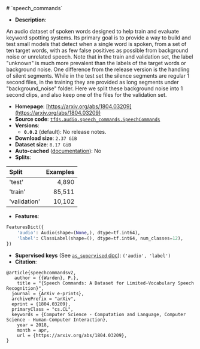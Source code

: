 <div itemscope itemtype="http://schema.org/Dataset">
  <div itemscope itemprop="includedInDataCatalog" itemtype="http://schema.org/DataCatalog">
    <meta itemprop="name" content="TensorFlow Datasets" />
  </div>
  <meta itemprop="name" content="speech_commands" />
  <meta itemprop="description" content="&#10;An audio dataset of spoken words designed to help train and evaluate keyword&#10;spotting systems. Its primary goal is to provide a way to build and test small&#10;models that detect when a single word is spoken, from a set of ten target words,&#10;with as few false positives as possible from background noise or unrelated&#10;speech. Note that in the train and validation set, the label &quot;unknown&quot; is much&#10;more prevalent than the labels of the target words or background noise.&#10;One difference from the release version is the handling of silent segments.&#10;While in the test set the silence segments are regular 1 second files, in the&#10;training they are provided as long segments under &quot;background_noise&quot; folder.&#10;Here we split these background noise into 1 second clips, and also keep one of&#10;the files for the validation set.&#10;&#10;&#10;To use this dataset:&#10;&#10;```python&#10;import tensorflow_datasets as tfds&#10;&#10;ds = tfds.load(&#x27;speech_commands&#x27;, split=&#x27;train&#x27;)&#10;for ex in ds.take(4):&#10;  print(ex)&#10;```&#10;&#10;See [the guide](https://www.tensorflow.org/datasets/overview) for more&#10;informations on [tensorflow_datasets](https://www.tensorflow.org/datasets).&#10;&#10;" />
  <meta itemprop="url" content="https://www.tensorflow.org/datasets/catalog/speech_commands" />
  <meta itemprop="sameAs" content="https://arxiv.org/abs/1804.03209" />
  <meta itemprop="citation" content="&#10;@article{speechcommandsv2,&#10;   author = {{Warden}, P.},&#10;    title = &quot;{Speech Commands: A Dataset for Limited-Vocabulary Speech Recognition}&quot;,&#10;  journal = {ArXiv e-prints},&#10;  archivePrefix = &quot;arXiv&quot;,&#10;  eprint = {1804.03209},&#10;  primaryClass = &quot;cs.CL&quot;,&#10;  keywords = {Computer Science - Computation and Language, Computer Science - Human-Computer Interaction},&#10;    year = 2018,&#10;    month = apr,&#10;    url = {https://arxiv.org/abs/1804.03209},&#10;}&#10;" />
</div>
# `speech_commands`

*   **Description**:

An audio dataset of spoken words designed to help train and evaluate keyword
spotting systems. Its primary goal is to provide a way to build and test small
models that detect when a single word is spoken, from a set of ten target words,
with as few false positives as possible from background noise or unrelated
speech. Note that in the train and validation set, the label "unknown" is much
more prevalent than the labels of the target words or background noise. One
difference from the release version is the handling of silent segments. While in
the test set the silence segments are regular 1 second files, in the training
they are provided as long segments under "background_noise" folder. Here we
split these background noise into 1 second clips, and also keep one of the files
for the validation set.

*   **Homepage**:
    [https://arxiv.org/abs/1804.03209](https://arxiv.org/abs/1804.03209)
*   **Source code**:
    [`tfds.audio.speech_commands.SpeechCommands`](https://github.com/tensorflow/datasets/tree/master/tensorflow_datasets/audio/speech_commands.py)
*   **Versions**:
    *   **`0.0.2`** (default): No release notes.
*   **Download size**: `2.37 GiB`
*   **Dataset size**: `8.17 GiB`
*   **Auto-cached**
    ([documentation](https://www.tensorflow.org/datasets/performances#auto-caching)):
    No
*   **Splits**:

Split        | Examples
:----------- | -------:
'test'       | 4,890
'train'      | 85,511
'validation' | 10,102

*   **Features**:

```python
FeaturesDict({
    'audio': Audio(shape=(None,), dtype=tf.int64),
    'label': ClassLabel(shape=(), dtype=tf.int64, num_classes=12),
})
```
*   **Supervised keys** (See
    [`as_supervised` doc](https://www.tensorflow.org/datasets/api_docs/python/tfds/load)):
    `('audio', 'label')`
*   **Citation**:

```
@article{speechcommandsv2,
   author = {{Warden}, P.},
    title = "{Speech Commands: A Dataset for Limited-Vocabulary Speech Recognition}",
  journal = {ArXiv e-prints},
  archivePrefix = "arXiv",
  eprint = {1804.03209},
  primaryClass = "cs.CL",
  keywords = {Computer Science - Computation and Language, Computer Science - Human-Computer Interaction},
    year = 2018,
    month = apr,
    url = {https://arxiv.org/abs/1804.03209},
}
```
